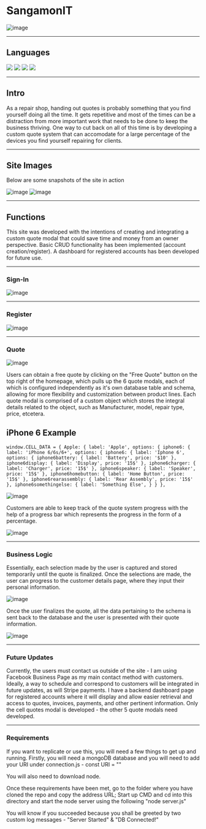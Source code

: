 # SangamonIT 
![image](https://user-images.githubusercontent.com/62531841/108911795-5fce8100-75ed-11eb-8c69-f7cc92163207.png)

___

## Languages
![](https://img.shields.io/badge/FrontEnd-JavaScript-informational?style=flat&logo=<LOGO_NAME>&logoColor=white&color=5F7FF6)
![](https://img.shields.io/badge/BackEnd-Node-informational?style=flat&logo=<LOGO_NAME>&logoColor=white&color=5F7FF6)
![](https://img.shields.io/badge/Database-MongoDB-informational?style=flat&logo=<LOGO_NAME>&logoColor=white&color=5F7FF6)
![](https://img.shields.io/badge/Other-Express-informational?style=flat&logo=<LOGO_NAME>&logoColor=white&color=5F7FF6)

___

## Intro

As a repair shop, handing out quotes is probably something that you find yourself doing all the time.  It gets repetitive and most of the times can be a distraction from more important work that needs to be done to keep the business thriving.  One way to cut back on all of this time is by developing a custom quote system that can accomodate for a large percentage of the devices you find yourself repairing for clients.  

___

## Site Images

Below are some snapshots of the site in action

![image](https://user-images.githubusercontent.com/62531841/109203306-9cbf8280-7769-11eb-888c-2547c629ed76.png)
![image](https://user-images.githubusercontent.com/62531841/108914223-a8d40480-75f0-11eb-8fa8-3ad6ad7c753d.png)

___

## Functions 

This site was developed with the intentions of creating and integrating a custom quote modal that could save time and money from an owner perspective.  Basic CRUD functionality has been implemented (account creation/register).  A dashboard for registered accounts has been developed for future use.    

___

### Sign-In

![image](https://user-images.githubusercontent.com/62531841/108917696-c3f54300-75f5-11eb-83f6-fc0909bdce2f.png)

___

### Register

![image](https://user-images.githubusercontent.com/62531841/108917770-e12a1180-75f5-11eb-9bb0-171dd0bbcf15.png)

___

### Quote 

![image](https://user-images.githubusercontent.com/62531841/108910719-de2a2380-75eb-11eb-9702-c012f8d86221.png)

Users can obtain a free quote by clicking on the "Free Quote" button on the top right of the homepage, which pulls up the 6 quote modals, each of which is configured independently as it's own database table and schema, allowing for more flexibility and customization between product lines.  Each quote modal is comprised of a custom object which stores the integral details related to the object, such as Manufacturer, model, repair type, price, etcetera.  

## iPhone 6 Example

`
window.CELL_DATA = {
	Apple: {
		label: 'Apple',
		options: {
			iphone6: {
				label: 'iPhone 6/6s/6+',
				options: {
					iphone6: {
						label: 'Iphone 6',
						options: {
							iphone6battery: {
								label: 'Battery',
								price: '$10'
							},
							iphone6display: {
								label: 'Display',
								price: '15$'
							},
							iphone6charger: {
								label: 'Charger',
								price: '15$'
							},
							iphone6speaker: {
								label: 'Speaker',
								price: '15$'
							},
							iphone6homebutton: {
								label: 'Home Button',
								price: '15$'
							},
							iphone6rearassembly: {
								label: 'Rear Assembly',
								price: '15$'
							},
							iphone6somethingelse: {
								label: 'Something Else',
							}
						}
					},
` 

![image](https://user-images.githubusercontent.com/62531841/108914492-09634180-75f1-11eb-8884-ab7c8eb0508c.png)

Customers are able to keep track of the quote system progress with the help of a progress bar which represents the progress in the form of a percentage.  

![image](https://user-images.githubusercontent.com/62531841/108912102-c3f14500-75ed-11eb-8ad8-700ba8b47a43.png)

___

### Business Logic

Essentially, each selection made by the user is captured and stored temporarily until the quote is finalized.  Once the selections are made, the user can progress to the customer details page, where they input their personal information.

![image](https://user-images.githubusercontent.com/62531841/108912647-893bdc80-75ee-11eb-9ff3-6f1fa1177a80.png)

Once the user finalizes the quote, all the data pertaining to the schema is sent back to the database and the user is presented with their quote information.  

![image](https://user-images.githubusercontent.com/62531841/108912483-5396f380-75ee-11eb-88c4-4f51567f9b5d.png)

___

### Future Updates

Currently, the users must contact us outside of the site - I am using Facebook Business Page as my main contact method with customers.  Ideally, a way to schedule and correspond to customers will be integrated in future updates, as will Stripe payments. I have a backend dashboard page for registered accounts where it will display and allow easier retrieval and access to quotes, invoices, payments, and other pertinent information.  Only the cell quotes modal is developed - the other 5 quote modals need developed.  

___

### Requirements

If you want to replicate or use this, you will need a few things to get up and running.  Firstly, you will need a mongoDB database and you will need to add your URI under connection.js - const URI = ""

You will also need to download node.  

Once these requirements have been met, go to the folder where you have cloned the repo and copy the address URL;  Start up CMD and cd into this directory and start the node server using the following "node server.js"  

You will know if you succeeded because you shall be greeted by two custom log messages - "Server Started"  & "DB Connected!"  





